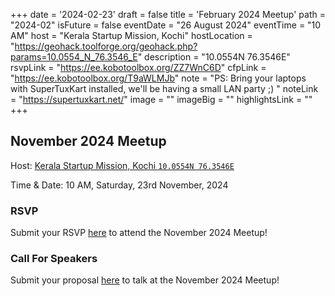 +++
date = '2024-02-23'
draft = false
title = 'February 2024 Meetup'
path = "2024-02"
isFuture = false
eventDate = "26 August 2024"
eventTime = "10 AM"
host = "Kerala Startup Mission, Kochi"
hostLocation = "https://geohack.toolforge.org/geohack.php?params=10.0554_N_76.3546_E"
description = "10.0554N 76.3546E"
rsvpLink = "https://ee.kobotoolbox.org/ZZ7WnC6D"
cfpLink = "https://ee.kobotoolbox.org/T9aWLMJb"
note = "PS: Bring your laptops with SuperTuxKart installed, we'll be having a small LAN party ;) "
noteLink = "https://supertuxkart.net/"
image = ""
imageBig = ""
highlightsLink = ""
+++

## November 2024 Meetup

Host: [Kerala Startup Mission, Kochi `10.0554N 76.3546E`](https://geohack.toolforge.org/geohack.php?params=10.0554_N_76.3546_E)

Time & Date: 10 AM, Saturday, 23rd November, 2024

### RSVP

Submit your RSVP [here](https://ee.kobotoolbox.org/ZZ7WnC6D) to attend the November 2024 Meetup!

### Call For Speakers

Submit your proposal [here](https://ee.kobotoolbox.org/T9aWLMJb) to talk at the November 2024 Meetup!